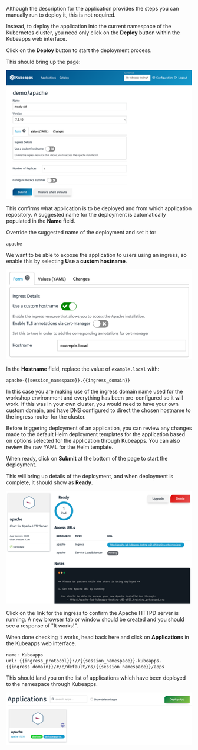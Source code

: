 Although the description for the application provides the steps you can manually run to deploy it, this is not required.

Instead, to deploy the application into the current namespace of the Kubernetes cluster, you need only click on the **Deploy** button within the Kubeapps web interface.

Click on the **Deploy** button to start the deployment process.

This should bring up the page:

![](kubeapps-start-deployment.png)

This confirms what application is to be deployed and from which application repository. A suggested name for the deployment is automatically populated in the **Name** field.

Override the suggested name of the deployment and set it to:

```copy
apache
```

We want to be able to expose the application to users using an ingress, so enable this by selecting **Use a custom hostname**.

![](kubeapps-apache-custom-hostname.png)

In the **Hostname** field, replace the value of `example.local` with:

```copy
apache-{{session_namespace}}.{{ingress_domain}}
```

In this case you are making use of the ingress domain name used for the workshop environment and everything has been pre-configured so it will work. If this was in your own cluster, you would need to have your own custom domain, and have DNS configured to direct the chosen hostname to the ingress router for the cluster.

Before triggering deployment of an application, you can review any changes made to the default Helm deployment templates for the application based on options selected for the application through Kubeapps. You can also review the raw YAML for the Helm template.

When ready, click on **Submit** at the bottom of the page to start the deployment.

This will bring up details of the deployment, and when deployment is complete, it should show as **Ready**.

![](kubeapps-apache-deployment-details.png)

Click on the link for the ingress to confirm the Apache HTTPD server is running. A new browser tab or window should be created and you should see a response of "It works!".

When done checking it works, head back here and click on **Applications** in the Kubeapps web interface.

```dashboard:reload-dashboard
name: Kubeapps
url: {{ingress_protocol}}://{{session_namespace}}-kubeapps.{{ingress_domain}}/#/c/default/ns/{{session_namespace}}/apps
```

This should land you on the list of applications which have been deployed to the namespace through Kubeapps.

![](kubeapps-application-list.png)
